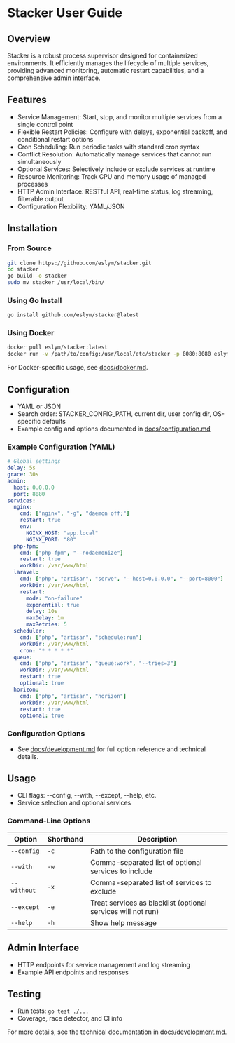 # Stacker User Guide

## Overview
Stacker is a robust process supervisor designed for containerized environments. It efficiently manages the lifecycle of multiple services, providing advanced monitoring, automatic restart capabilities, and a comprehensive admin interface.

## Features
- Service Management: Start, stop, and monitor multiple services from a single control point
- Flexible Restart Policies: Configure with delays, exponential backoff, and conditional restart options
- Cron Scheduling: Run periodic tasks with standard cron syntax
- Conflict Resolution: Automatically manage services that cannot run simultaneously
- Optional Services: Selectively include or exclude services at runtime
- Resource Monitoring: Track CPU and memory usage of managed processes
- HTTP Admin Interface: RESTful API, real-time status, log streaming, filterable output
- Configuration Flexibility: YAML/JSON

## Installation
### From Source
```bash
git clone https://github.com/eslym/stacker.git
cd stacker
go build -o stacker
sudo mv stacker /usr/local/bin/
```
### Using Go Install
```bash
go install github.com/eslym/stacker@latest
```
### Using Docker
```bash
docker pull eslym/stacker:latest
docker run -v /path/to/config:/usr/local/etc/stacker -p 8080:8080 eslym/stacker
```

For Docker-specific usage, see [docs/docker.md](docker.md).

## Configuration
- YAML or JSON
- Search order: STACKER_CONFIG_PATH, current dir, user config dir, OS-specific defaults
- Example config and options documented in [docs/configuration.md](configuration.md)

### Example Configuration (YAML)
```yaml
# Global settings
delay: 5s
grace: 30s
admin:
  host: 0.0.0.0
  port: 8080
services:
  nginx:
    cmd: ["nginx", "-g", "daemon off;"]
    restart: true
    env:
      NGINX_HOST: "app.local"
      NGINX_PORT: "80"
  php-fpm:
    cmd: ["php-fpm", "--nodaemonize"]
    restart: true
    workDir: /var/www/html
  laravel:
    cmd: ["php", "artisan", "serve", "--host=0.0.0.0", "--port=8000"]
    workDir: /var/www/html
    restart:
      mode: "on-failure"
      exponential: true
      delay: 10s
      maxDelay: 1m
      maxRetries: 5
  scheduler:
    cmd: ["php", "artisan", "schedule:run"]
    workDir: /var/www/html
    cron: "* * * * *"
  queue:
    cmd: ["php", "artisan", "queue:work", "--tries=3"]
    workDir: /var/www/html
    restart: true
    optional: true
  horizon:
    cmd: ["php", "artisan", "horizon"]
    workDir: /var/www/html
    restart: true
    optional: true
```

### Configuration Options
- See [docs/development.md](development.md) for full option reference and technical details.

## Usage
- CLI flags: --config, --with, --except, --help, etc.
- Service selection and optional services

### Command-Line Options
| Option      | Shorthand | Description                                                  |
| ----------- | --------- | ------------------------------------------------------------ |
| `--config`  | `-c`      | Path to the configuration file                               |
| `--with`    | `-w`      | Comma-separated list of optional services to include         |
| `--without` | `-x`      | Comma-separated list of services to exclude                  |
| `--except`  | `-e`      | Treat services as blacklist (optional services will not run) |
| `--help`    | `-h`      | Show help message                                            |

## Admin Interface
- HTTP endpoints for service management and log streaming
- Example API endpoints and responses

## Testing
- Run tests: `go test ./...`
- Coverage, race detector, and CI info

For more details, see the technical documentation in [docs/development.md](development.md).
